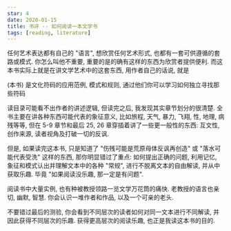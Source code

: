 ```yaml
---
star: 4
date: 2020-01-15
title: 书评 -- 如何阅读一本文学书
tags: [reading, literature]
---
```


任何艺术表达都有自己的 "语言", 想欣赏任何艺术形式, 也都有一套可供遵循的套路或模式. 你怎么叫他不重要, 重要的是的确有这样的东西为欣赏者提供便利. 而这本书实际上就是在讲文学艺术中的这套东西, 用作者自己的话说, 就是

(本书) 是文化符码的应用范例, 模式和规则, 通过他们你可以学习如何独立寻找那些符码

读目录可能看不出作者的讲述逻辑, 但读完之后, 我发现其实章节划分的很清楚. 全书主要在讲各种东西可能代表的象征意义, 比如旅程, 天气, 暴力, 飞翔, 性, 地理, 病残等等, 但在 5-9 章节和最后 25, 26 章穿插着讲了一些更一般性的东西: 互文性, 创作来源, 读者视角及打破一切的反讽.

但是, 如果读完这本书, 只是知道了 "伤残可能是荒原母体反讽再创造" 或 "落水可能代表受洗" 这样的东西, 那你明显错过了重点: 如何提出正确的问题, 利用记忆, 象征和模式认出并理解文本中的各种 "常规", 进行不脱离文本的自由解读, 并从中获取乐趣. 毕竟 "如果阅读没乐趣, 那一定是有问题".

阅读书中大量实例, 也有种被教授领路一览文学万花筒的痛快. 老教授的语言也亲切, 幽默, 智慧. 你会认识一堆作者和作品, 以及一个可亲的老头.

不要错过最后的测验, 你会看到不同层次的读者如何对同一文本进行不同解读, 并因此获得不同层次的乐趣. 获得更高层次的阅读乐趣, 也正是我读这本书的目的.
